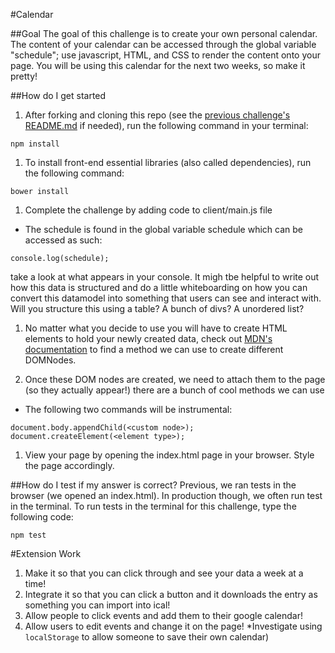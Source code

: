 #Calendar

##Goal
The goal of this challenge is to create your own personal calendar. The content of your calendar can be accessed through the global variable "schedule"; use javascript, HTML, and CSS to render the content onto your page. You will be using this calendar for the next two weeks, so make it pretty!

##How do I get started
1. After forking and cloning this repo (see the [previous challenge's README.md](https://github.com/CodesmithLLC/unit-1-js-fundamentals) if needed), run the following command in your terminal:
  ````
  npm install
  ````
1. To install front-end essential libraries (also called dependencies), run the following command:
  ````
  bower install
  ````

1. Complete the challenge by adding code to client/main.js file

  - The schedule is found in the global variable schedule which can be accessed as such:
  ````
  console.log(schedule);
  ````
  take a look at what appears in your console. It migh tbe helpful to write out how this data is structured and do a little whiteboarding on how you can convert this datamodel into something that users can see and interact with. Will you structure this using a table? A bunch of divs? A unordered list? 

1. No matter what you decide to use you will have to create HTML elements to hold your newly created data, check out [MDN's documentation](https://developer.mozilla.org/en-US/docs/Web/API/Document/createElement) to find a method we can use to create different DOMNodes.

1. Once these DOM nodes are created, we need to attach them to the page (so they actually appear!) there are a bunch of cool methods we can use

  - The following two commands will be instrumental:
  ````
  document.body.appendChild(<custom node>);
  document.createElement(<element type>);
  ````

1. View your page by opening the index.html page in your browser. Style the page accordingly.

##How do I test if my answer is correct?
Previous, we ran tests in the browser (we opened an index.html). In production though, we often run test in the terminal. To run tests in the terminal for this challenge, type the following code:
````
npm test
````
#Extension Work

1. Make it so that you can click through and see your data a week at a time!
1. Integrate it so that you can click a button and it downloads the entry as something you can import into ical!
1. Allow people to click events and add them to their google calendar!
1. Allow users to edit events and change it on the page! *Investigate using `localStorage` to allow someone to save their own calendar)


